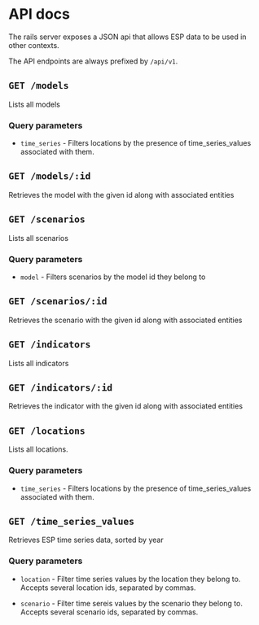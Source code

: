 # API docs

The rails server exposes a JSON api that allows ESP data to be used in other contexts.

The API endpoints are always prefixed by `/api/v1`.

## `GET /models`

Lists all models

### Query parameters

* `time_series` - Filters locations by the presence of time_series_values
associated with them.

## `GET /models/:id`

Retrieves the model with the given id along with associated entities

## `GET /scenarios`

Lists all scenarios

### Query parameters

* `model` - Filters scenarios by the model id they belong to

## `GET /scenarios/:id`

Retrieves the scenario with the given id along with associated entities

## `GET /indicators`

Lists all indicators

## `GET /indicators/:id`

Retrieves the indicator with the given id along with associated entities

## `GET /locations`

Lists all locations.

### Query parameters
* `time_series` - Filters locations by the presence of time_series_values
associated with them.


## `GET /time_series_values`

Retrieves ESP time series data, sorted by year

### Query parameters

* `location` - Filter time series values by the location they belong to. Accepts several location ids, separated by commas.

* `scenario` - Filter time sereis values by the scenario they belong to. Accepts several scenario ids, separated by commas.
